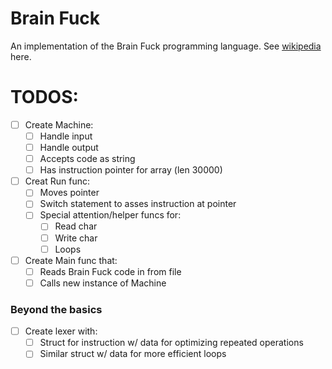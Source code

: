# Brain Fuck

An implementation of the Brain Fuck programming language. See 
[wikipedia](https://en.wikipedia.org/wiki/Brainfuck#P%E2%80%B2%E2%80%B2:_Brainfuck's_formal_%22parent_language%22) here.

# TODOS:

- [ ] Create Machine:
    - [ ] Handle input
    - [ ] Handle output
    - [ ] Accepts code as string 
    - [ ] Has  instruction pointer for array (len 30000)

- [ ] Creat Run func:
    - [ ] Moves pointer
    - [ ] Switch statement to asses instruction at pointer
    - [ ] Special attention/helper funcs for:
        - [ ] Read char
        - [ ] Write char
        - [ ] Loops

- [ ] Create Main func that:
    - [ ] Reads Brain Fuck code in from file
    - [ ] Calls new instance of Machine

### Beyond the basics

- [ ] Create lexer with:
    - [ ] Struct for instruction w/ data for optimizing repeated operations
    - [ ] Similar struct w/ data for more efficient loops

